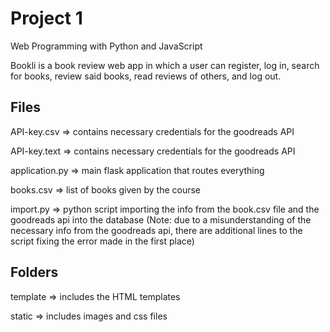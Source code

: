 # Project 1

Web Programming with Python and JavaScript

Bookli is a book review web app in which a user can register, log in, search for books, review said books, read reviews of others, and log out.

## Files
API-key.csv => contains necessary credentials for the goodreads API

API-key.text => contains necessary credentials for the goodreads API

application.py => main flask application that routes everything

books.csv => list of books given by the course

import.py => python script importing the info from the book.csv file and the goodreads api into the database (Note: due to a misunderstanding of the necessary info from the goodreads api, there are additional lines to the script fixing the error made in the first place)


## Folders

template => includes the HTML templates

static => includes images and css files
